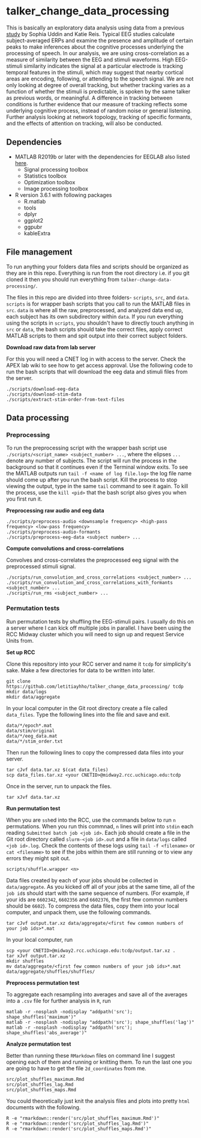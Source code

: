 # talker_change_data_processing

This is basically an exploratory data analysis using data from a previous [study](https://osf.io/x8dau/) by Sophia Uddin and Katie Reis. Typical EEG studies calculate subject-averaged ERPs and examine the presence and amplitude of certain peaks to make inferences about the cognitive processes underlying the processing of speech. In our analysis, we are using cross-correlation as a measure of similarity between the EEG and stimuli waveforms. High EEG-stimuli similarity indicates the signal at a particular electrode is tracking temporal features in the stimuli, which may suggest that nearby cortical areas are encoding, following, or attending to the speech signal. We are not only looking at degree of overall tracking, but whether tracking varies as a function of whether the stimuli is predictable, is spoken by the same talker as previous words, or meaningful. A difference in tracking between conditions is further evidence that our measure of tracking reflects some underlying cognitive process, instead of random noise or general listening. Further analysis looking at network topology, tracking of specific formants, and the effects of attention on tracking, will also be conducted.

## Dependencies

* MATLAB R2019b or later with the dependencies for EEGLAB also listed [here](https://sccn.ucsd.edu/eeglab/ressources.php).
    * Signal processing toolbox
    * Statistics toolbox
    * Optimization toolbox
    * Image processing toolbox
* R version 3.6.1 with following packages
    * R.matlab
    * tools
    * dplyr
    * ggplot2
    * ggpubr
    * kableExtra

## File management

To run anything your folders data files and scripts should be organized as they are in this repo. Everything is run from the root directory i.e. if you git cloned it then you should run everything from `talker-change-data-processing/`.

The files in this repo are divided into three folders- `scripts`, `src`, and `data`. `scripts` is for wrapper bash scripts that you call to run the MATLAB files in `src`. `data` is where all the raw, preprocessed, and analyzed data end up, each subject has its own subdirectory within `data`. If you run everything using the scripts in `scripts`, you shouldn't have to directly touch anything in `src` or `data`, the bash scripts should take the correct files, apply correct MATLAB scripts to them and spit output into their correct subject folders.


**Download raw data from lab server**

For this you will need a CNET log in with access to the server. Check the APEX lab wiki to see how to get access approval. Use the following code to run the bash scripts that will download the eeg data and stimuli files from the server.

```
./scripts/download-eeg-data
./scripts/download-stim-data
./scripts/extract-stim-order-from-text-files
```

## Data processing

### Preprocessing

To run the preprocessing script with the wrapper bash script use `./scripts/<script_name> <subject_number> ...`, where the elipses `...` denote any number of subjects. The script will run the process in the background so that it continues even if the Terminal window exits. To see the MATLAB outputs run `tail -f <name of log file.log>` the log file name should come up after you run the bash script. Kill the process to stop viewing the output, type in the same `tail` command to see it again. To kill the process, use the `kill <pid>` that the bash script also gives you when you first run it.

**Preprocessing raw audio and eeg data**

```
./scripts/preprocess-audio <downsample frequency> <high-pass frequency> <low-pass frequency>
./scripts/preprocess-audio-formants 
./scripts/preprocess-eeg-data <subject number> ...
```

**Compute convolutions and cross-correlations**

Convolves and cross-correlates the preprocessed eeg signal with the preprocessed stimuli signal.

```
./scripts/run_convolution_and_cross_correlations <subject_number> ...
./scripts/run_convolution_and_cross_correlations_with_formants <subject_number> ...
./scripts/run_rms <subject_number> ...
```

### Permutation tests

Run permutation tests by shuffling the EEG-stimuli pairs. I usually do this on a server where I can kick off multiple jobs in parallel. I have been using the RCC Midway cluster which you will need to sign up and request Service Units from. 

**Set up RCC**

Clone this repository into your RCC server and name it `tcdp` for simplicity's sake. Make a few directories for data to be written into later.

```
git clone https://github.com/letitiayhho/talker_change_data_processing/ tcdp
mkdir data/logs
mkdir data/aggregate
```

In your local computer in the Git root directory create a file called `data_files`. Type the following lines into the file and save and exit.

```
data/*/epoch*.mat
data/stim/original
data/*/eeg_data.mat
data/*/stim_order.txt
```

Then run the following lines to copy the compressed data files into your server.

```
tar cJvf data.tar.xz $(cat data_files)
scp data_files.tar.xz <your CNETID>@midway2.rcc.uchicago.edu:tcdp
```

Once in the server, run to unpack the files.

```
tar xJvf data.tar.xz
```

**Run permutation test**

When you are `ssh`ed into the RCC, use the commands below to run `n` permutations. When you run this commnad, `n` lines will print into `stdin` each reading `Submitted batch job <job id>`. Each job should create a file in the Git root directory called `slurm-<job id>.out` and a file in `data/logs` called `<job id>.log`. Check the contents of these logs using `tail -f <filename>` or `cat <filename>` to see if the jobs within them are still running or to view any errors they might spit out.

```
scripts/shuffle.wrapper <n>
```

Data files created by each of your jobs should be collected in `data/aggregate`. As you kicked off all of your jobs at the same time, all of the `job id`s should start with the same sequence of numbers. (For example, if your ids are `6602342`, `6602356` and `6602376`, the first few common numbers should be `6602`). To compress the data files, copy them into your local computer, and unpack them, use the following commands.

```
tar cJvf output.tar.xz data/aggregate/<first few common numbers of your job ids>*.mat
```

In your local computer, run

```
scp <your CNETID>@midway2.rcc.uchicago.edu:tcdp/output.tar.xz .
tar xJvf output.tar.xz
mkdir shuffles
mv data/aggregate/<first few common numbers of your job ids>*.mat data/aggregate/shuffles/shuffles/
```

**Preprocess permutation test**

To aggregate each resampling into averages and save all of the averages into a `.csv` file for further analysis in `R`, run

```
matlab -r -nosplash -nodisplay "addpath('src'); shape_shuffles('maximum')"
matlab -r -nosplash -nodisplay "addpath('src'); shape_shuffles('lag')"
matlab -r -nosplash -nodisplay "addpath('src'); shape_shuffles('abs_average')"
```

**Analyze permutation test**

Better than running these `RMarkdown` files on command line I suggest opening each of them and running or knitting them. To run the last one you are going to have to get the file `2d_coordinates` from me.

```
src/plot_shuffles_maximum.Rmd
src/plot_shuffles_lag.Rmd
src/plot_shuffles_maps.Rmd
```
You could theoretically just knit the analysis files and plots into pretty `html` documents with the following.

```
R -e "rmarkdown::render('src/plot_shuffles_maximum.Rmd')"
R -e "rmarkdown::render('src/plot_shuffles_lag.Rmd')"
R -e "rmarkdown::render('src/plot_shuffles_maps.Rmd')"
```
